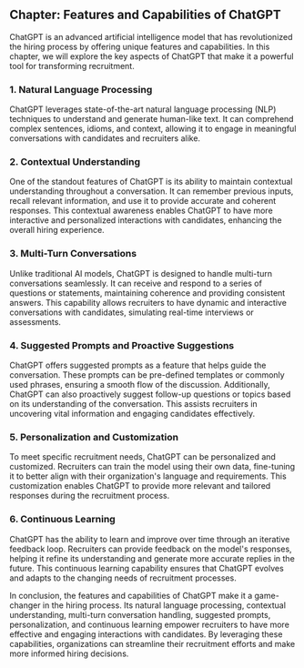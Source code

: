 Chapter: Features and Capabilities of ChatGPT
---------------------------------------------

ChatGPT is an advanced artificial intelligence model that has revolutionized the hiring process by offering unique features and capabilities. In this chapter, we will explore the key aspects of ChatGPT that make it a powerful tool for transforming recruitment.

### 1. Natural Language Processing

ChatGPT leverages state-of-the-art natural language processing (NLP) techniques to understand and generate human-like text. It can comprehend complex sentences, idioms, and context, allowing it to engage in meaningful conversations with candidates and recruiters alike.

### 2. Contextual Understanding

One of the standout features of ChatGPT is its ability to maintain contextual understanding throughout a conversation. It can remember previous inputs, recall relevant information, and use it to provide accurate and coherent responses. This contextual awareness enables ChatGPT to have more interactive and personalized interactions with candidates, enhancing the overall hiring experience.

### 3. Multi-Turn Conversations

Unlike traditional AI models, ChatGPT is designed to handle multi-turn conversations seamlessly. It can receive and respond to a series of questions or statements, maintaining coherence and providing consistent answers. This capability allows recruiters to have dynamic and interactive conversations with candidates, simulating real-time interviews or assessments.

### 4. Suggested Prompts and Proactive Suggestions

ChatGPT offers suggested prompts as a feature that helps guide the conversation. These prompts can be pre-defined templates or commonly used phrases, ensuring a smooth flow of the discussion. Additionally, ChatGPT can also proactively suggest follow-up questions or topics based on its understanding of the conversation. This assists recruiters in uncovering vital information and engaging candidates effectively.

### 5. Personalization and Customization

To meet specific recruitment needs, ChatGPT can be personalized and customized. Recruiters can train the model using their own data, fine-tuning it to better align with their organization's language and requirements. This customization enables ChatGPT to provide more relevant and tailored responses during the recruitment process.

### 6. Continuous Learning

ChatGPT has the ability to learn and improve over time through an iterative feedback loop. Recruiters can provide feedback on the model's responses, helping it refine its understanding and generate more accurate replies in the future. This continuous learning capability ensures that ChatGPT evolves and adapts to the changing needs of recruitment processes.

In conclusion, the features and capabilities of ChatGPT make it a game-changer in the hiring process. Its natural language processing, contextual understanding, multi-turn conversation handling, suggested prompts, personalization, and continuous learning empower recruiters to have more effective and engaging interactions with candidates. By leveraging these capabilities, organizations can streamline their recruitment efforts and make more informed hiring decisions.
